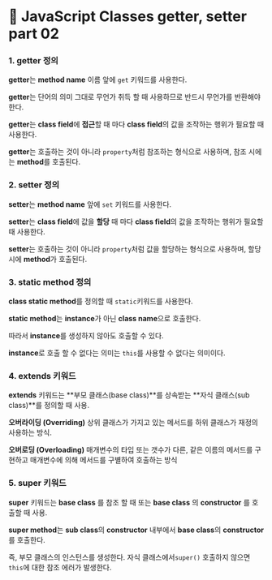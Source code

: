 # 📄 JavaScript Classes getter, setter part 02

### 1. getter 정의

**getter**는 **method name** 이름 앞에 `get` 키워드를 사용한다.

**getter**는 단어의 의미 그대로 무언가 취득 할 때 사용하므로 반드시 무언가를 반환해야 한다.

**getter**는 **class field**에 **접근**할 때 마다 **class field**의 값을 조작하는 행위가 필요할 때 사용한다.

**getter**는 호출하는 것이 아니라 `property`처럼 참조하는 형식으로 사용하며, 참조 시에는 **method**를 호출된다.

### 2. setter 정의

**setter**는 **method name** 앞에 `set` 키워드를 사용한다.

**setter**는 **class field**에 값을 **할당** 때 마다 **class field**의 값을 조작하는 행위가 필요할 때 사용한다.

**setter**는 호출하는 것이 아니라 `property`처럼 값을 할당하는 형식으로 사용하며, 할당 시에 **method**가 호출된다.

### 3. static method 정의

**class static method**를 정의할 때 `static`키워드를 사용한다.

**static method**는 **instance**가 아닌 **class name**으로 호출한다.

따라서 **instance**를 생성하지 않아도 호출할 수 있다.

**instance**로 호출 할 수 없다는 의미는 `this`를 사용할 수 없다는 의미이다.

### 4. extends 키워드

**extends** 키워드는 **부모 클래스\(base class\)**를 상속받는 **자식 클래스\(sub class\)**를 정의할 때 사용.

**오버라이딩 \(Overriding\)** 상위 클래스가 가지고 있는 메서드를 하위 클래스가 재정의 사용하는 방식.

**오버로딩 \(Overloading\)** 매개변수의 타입 또는 갯수가 다른, 같은 이름의 메서드를 구현하고 매개변수에 의해 메서드를 구별하여 호출하는 방식

### 5. super 키워드

**super** 키워드는 **base class** 를 참조 할 때 또는 **base class** 의 **constructor** 를 호출할 때 사용.

**super method**는 **sub class**의 **constructor** 내부에서 **base class**의 **constructor**를 호출한다.

즉, 부모 클래스의 인스턴스를 생성한다. 자식 클래스에서`super()` 호출하지 않으면 `this`에 대한 참조 에러가 발생한다.

